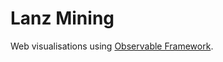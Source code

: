# Lanz Mining

Web visualisations using [Observable Framework](https://observablehq.com/framework/).